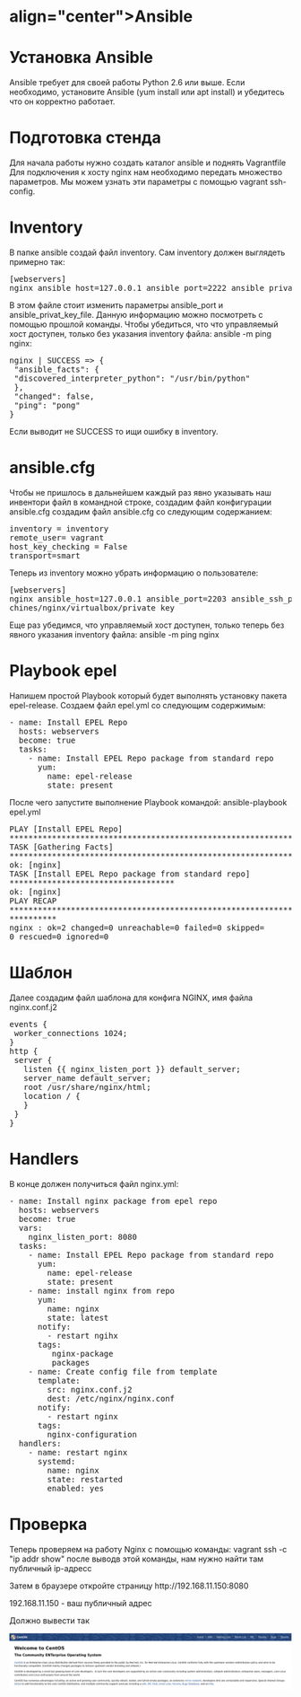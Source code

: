 <h1> align="center">Ansible</h1>
<h1>Установка Ansible</h1>
Ansible требует для своей работы Python 2.6 или выше.
Если необходимо, установите Ansible (yum install или apt install) и убедитесь что он корректно работает.
<h1>Подготовка стенда</h1>
Для начала работы нужно создать каталог ansible и поднять Vagrantfile
Для подключения к хосту nginx нам необходимо передать множество параметров. Мы можем узнать эти параметры с помощью vagrant ssh-config.
<h1>Inventory</h1>
В папке ansible создай файл inventory.
Сам inventory должен выглядеть примерно так: 
<pre>
[webservers]
nginx ansible_host=127.0.0.1 ansible_port=2222 ansible_private_key_file=/home/zadirei/os_lab/.vagrant/machines/nginx/virtualbox/private_key
</pre>
В этом файле стоит изменить параметры ansible_port и ansible_privat_key_file. Данную информацию можно посмотреть с помощью прошлой команды.
Чтобы убедиться, что что управляемый хост доступен, только без указания inventory файла: ansible -m ping nginx:
<pre>nginx | SUCCESS => {
 "ansible_facts": {
 "discovered_interpreter_python": "/usr/bin/python"
 },
 "changed": false,
 "ping": "pong"
}
</pre>
Если выводит не SUCCESS то ищи ошибку в inventory.
<h1>ansible.cfg</h1>
Чтобы не пришлось в дальнейшем каждый раз явно указывать наш инвентори файл в командной строке, создадим файл конфигурации ansible.cfg
создадим файл ansible.cfg со следующим содержанием:
<pre>
inventory = inventory
remote_user= vagrant
host_key_checking = False
transport=smart
</pre>
Теперь из inventory можно убрать информацию о пользователе:
<pre>
[webservers]
nginx ansible_host=127.0.0.1 ansible_port=2203 ansible_ssh_private_key_file=.vagrant/ma
chines/nginx/virtualbox/private_key
</pre>
Еще раз убедимся, что управляемый хост доступен, только теперь без явного указания
inventory файла: ansible -m ping nginx
<h1>Playbook epel</h1>
Напишем простой Playbook который будет выполнять установку пакета epel-release. Создаем файл epel.yml со следующим содержимым:
<pre>
- name: Install EPEL Repo
  hosts: webservers
  become: true
  tasks:
    - name: Install EPEL Repo package from standard repo
      yum:
        name: epel-release
        state: present
</pre>
После чего запустите выполнение Playbook командой: ansible-playbook epel.yml
<pre>
PLAY [Install EPEL Repo]
**************************************************************
TASK [Gathering Facts]
****************************************************************
ok: [nginx]
TASK [Install EPEL Repo package from standard repo]
***********************************
ok: [nginx]
PLAY RECAP
******************************************************************
**********
nginx : ok=2 changed=0 unreachable=0 failed=0 skipped=
0 rescued=0 ignored=0
</pre>
<h1>Шаблон</h1>
Далее создадим файл шаблона для конфига NGINX, имя файла nginx.conf.j2
<pre>
events {
 worker_connections 1024;
}
http {
 server {
   listen {{ nginx_listen_port }} default_server;
   server_name default_server;
   root /usr/share/nginx/html;
   location / {
   }
 }
}
</pre>
<h1>Handlers</h1>
В конце должен получиться файл nginx.yml:
<pre>
- name: Install nginx package from epel repo
  hosts: webservers
  become: true
  vars:
    nginx_listen_port: 8080
  tasks:
    - name: Install EPEL Repo package from standard repo
      yum:
        name: epel-release
        state: present
    - name: install nginx from repo
      yum:
        name: nginx
        state: latest
      notify:
        - restart ngihx
      tags:
         nginx-package
         packages
    - name: Create config file from template
      template:
        src: nginx.conf.j2
        dest: /etc/nginx/nginx.conf
      notify:
        - restart nginx  
      tags:
        nginx-configuration
  handlers:
    - name: restart nginx
      systemd:
        name: nginx
        state: restarted
        enabled: yes 
</pre>
<h1>Проверка</h1>
Теперь проверяем на работу Nginx c помощью команды: vagrant ssh -c "ip addr show"
после выводв этой команды, нам нужно найти там публичный ip-адресс
<p>Затем в браузере откройте страницу http://192.168.11.150:8080</p>
192.168.11.150 - ваш публичный адрес
<p>Должно вывести так</p>
<img src="https://github.com/ZadireyEvgeny/ZadireyEvgeny/blob/main/Снимок%20экрана%20от%202023-04-10%2013-43-54.png">
